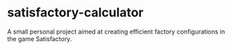 # satisfactory-calculator
 A small personal project aimed at creating efficient factory configurations in the game Satisfactory.
